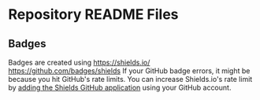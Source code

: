 # Repository README Files


## Badges
Badges are created using https://shields.io/
https://github.com/badges/shields
If your GitHub badge errors, it might be because you hit GitHub's rate limits.
You can increase Shields.io's rate limit by
[adding the Shields GitHub application](https://img.shields.io/github-auth)
using your GitHub account.
